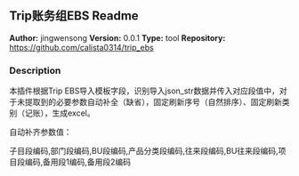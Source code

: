 ## Trip账务组EBS Readme

**Author:** jingwensong
**Version:** 0.0.1
**Type:** tool
**Repository:** https://github.com/calista0314/trip_ebs

### Description
本插件根据Trip EBS导入模板字段，识别导入json_str数据并传入对应段值中，对于未提取到的必要参数自动补全（缺省），固定刷新序号（自然排序）、固定刷新类别（记账），生成excel。


自动补齐参数值：

子目段编码,部门段编码,BU段编码,产品分类段编码,往来段编码,BU往来段编码,项目段编码,备用段1编码,备用段2编码

